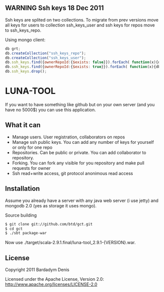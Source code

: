 WARNING Ssh keys 18 Dec 2011
-----------------------------

Ssh keys are splited on two collections. To migrate from prev versions move all keys for users to collection ssh_keys_user and ssh keys for repos move to ssh_keys_repo.

Using mongo client:

```javascript
db grt;
db.createCollection("ssh_keys_repo");
db.createCollection("ssh_keys_user");
db.ssh_keys.find({ownerRepoId:{$exists: false}}).forEach( function(x){db.ssh_keys_user.insert(x)} );
db.ssh_keys.find({ownerRepoId:{$exists: true}}).forEach( function(x){db.ssh_keys_repo.insert({_id:x._id, rawValue:x.rawValue, ownerId:x.ownerRepoId})} );
db.ssh_keys.drop();
```

LUNA-TOOL
=========

If you want to have something like github but on your own server (and you have no 5000$) you can use this application.

What it can
---------------------

 + Manage users. User registration, collaborators on repos
 + Manage ssh public keys. You can add any number of keys for yourself or only for one repo
 + Repositories. Can be public or private. You can add collaborator to repository.
 + Forking. You can fork any visible for you repository and make pull requests for owner
 + Ssh read+write access, git protocol anonimous read access

Installation
---------------------

Assume you already have a server with any java web server (i use jetty) and mongodb 2.0 (yes as storage it uses mongo). 

Source building

``` bash
$ git clone git://github.com/btd/gct.git
$ cd gct
$ ./sbt package-war
```

Now use ./target/scala-2.9.1.final/luna-tool_2.9.1-{VERSION}.war.

License
---------------------

Copyright 2011 Bardadym Denis

Licensed under the Apache License, Version 2.0: http://www.apache.org/licenses/LICENSE-2.0